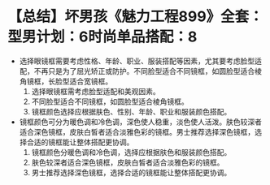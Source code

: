 # 【总结】坏男孩《魅力工程899》全套：型男计划：6时尚单品搭配：8

-   选择眼镜框需要考虑性格、年龄、职业、服装搭配等因素，尤其要考虑脸型适配，不再只是为了屈光矫正或防护。不同脸型适合不同镜框，如圆脸型适合棱角镜框，长脸型适合宽镜框。
    1.  选择眼镜框需考虑脸型适配和美观因素。
    2.  不同脸型适合不同镜框，如圆脸型适合棱角镜框。
    3.  镜框颜色选择应根据肤色、性别、年龄、职业和服装颜色搭配。
-   镜框颜色可分为暖色调和冷色调，深色使人稳重，淡色使人活泼。肤色较深者适合深色镜框，皮肤白皙者适合淡雅色彩的镜框。男士推荐选择深色镜框，选择合适的镜框能让整体搭配更协调。
    1.  镜框颜色分暖色调和冷色调，选择应根据肤色和服装颜色搭配。
    2.  肤色较深者适合深色镜框，皮肤白皙者适合淡雅色彩的镜框。
    3.  男士推荐选择深色镜框，选择合适的镜框能让整体搭配更协调。